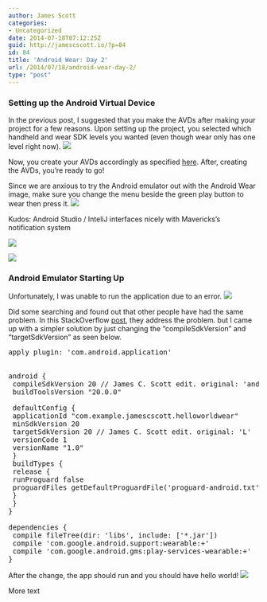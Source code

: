 ```yaml
---
author: James Scott
categories:
- Uncategorized
date: 2014-07-18T07:12:25Z
guid: http://jamescscott.io/?p=84
id: 84
title: 'Android Wear: Day 2'
url: /2014/07/18/android-wear-day-2/
type: "post"
---
```


### Setting up the Android Virtual Device

In the previous post, I suggested that you make the AVDs after making your project for a few reasons. Upon setting up the project, you selected which handheld and wear SDK levels you wanted (even though wear only has one level right now). ![](https://jamescscott.io/wp-content/uploads/2014/07/238.png)

Now, you create your AVDs accordingly as specified [here](http://developer.android.com/training/wearables/apps/creating.html). After, creating the AVDs, you&#8217;re ready to go!

Since we are anxious to try the Android emulator out with the Android Wear image, make sure you change the menu beside the green play button to wear then press it. ![](https://jamescscott.io/wp-content/uploads/2014/07/415.png)

Kudos: Android Studio / InteliJ interfaces nicely with Mavericks&#8217;s notification system

![](https://jamescscott.io/wp-content/uploads/2014/07/771.png)

![](https://jamescscott.io/wp-content/uploads/2014/07/115.png)

### Android Emulator Starting Up

Unfortunately, I was unable to run the application due to an error. ![](https://jamescscott.io/wp-content/uploads/2014/07/511.png)

Did some searching and found out that other people have had the same problem. In this StackOverflow [post](http://stackoverflow.com/a/24487688), they address the problem. but I came up with a simpler solution by just changing the &#8220;compileSdkVersion&#8221; and &#8220;targetSdkVersion&#8221; as seen below.

<pre class="EnlighterJSRAW" data-enlighter-language="css">apply plugin: 'com.android.application'


android {
 compileSdkVersion 20 // James C. Scott edit. original: 'android-L'
 buildToolsVersion "20.0.0"

 defaultConfig {
 applicationId "com.example.jamescscott.helloworldwear"
 minSdkVersion 20
 targetSdkVersion 20 // James C. Scott edit. original: 'L'
 versionCode 1
 versionName "1.0"
 }
 buildTypes {
 release {
 runProguard false
 proguardFiles getDefaultProguardFile('proguard-android.txt'), 'proguard-rules.pro'
 }
 }
}

dependencies {
 compile fileTree(dir: 'libs', include: ['*.jar'])
 compile 'com.google.android.support:wearable:+'
 compile 'com.google.android.gms:play-services-wearable:+'
}</pre>

After the change, the app should run and you should have hello world! ![](https://jamescscott.io/wp-content/uploads/2014/07/117.png)

More text
